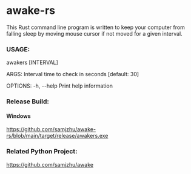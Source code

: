 # awake-rs
This Rust command line program is written to keep your computer from falling sleep by moving mouse cursor if not moved for a given interval.


### USAGE:
awakers [INTERVAL]

ARGS:
<INTERVAL>    Interval time to check in seconds [default: 30]

OPTIONS:
-h, --help    Print help information


### Release Build:
#### Windows
https://github.com/samjzhu/awake-rs/blob/main/target/release/awakers.exe

### Related Python Project:
  https://github.com/samjzhu/awake
  
